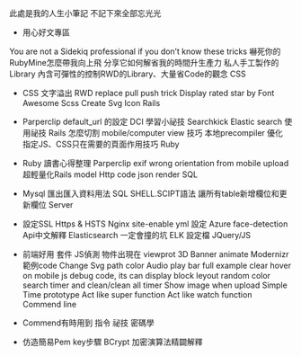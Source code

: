 此處是我的人生小筆記 不記下來全部忘光光

* 用心好文專區

You are not a Sidekiq professional if you don’t know these tricks
嚇死你的RubyMine怎麼帶我向上飛 分享它如何解省我的時間升生產力
私人手工製作的Library 內含可彈性的控制RWD的Library、大量省Code的觀念
CSS

* CSS 文字溢出
RWD replace pull push trick
Display rated star by Font Awesome Scss
Create Svg Icon
Rails

* Parperclip default_url 的設定
DCI 學習小祕技
Searchkick Elastic search 使用祕技
Rails 怎麼切割 mobile/computer view 技巧
本地precompiler 優化
指定JS、CSS只在需要的頁面作用技巧
Ruby

* Ruby 讀書心得整理
Parperclip exif wrong orientation from mobile upload
超輕量化Rails model
Http code json render
SQL

* Mysql 匯出匯入資料用法
SQL SHELL.SCIPT語法 讓所有table新增欄位和更新欄位
Server

* 設定SSL Https & HSTS
Nginx site-enable yml 設定
Azure face-detection Api中文解釋
Elasticsearch 一定會撞的坑
ELK 設定檔
JQuery/JS

* 前端好用 套件
JS偵測 物件出現在 viewprot
3D Banner animate
Modernizr 範例code
Change Svg path color
Audio play bar full example
clear hover on mobile
js debug code, its can display block leyout random color
search timer and clean/clean all timer
Show image when upload
Simple Time prototype
Act like super function
Act like watch function
Commend line

* Commend有時用到 指令 祕技
密碼學

* 仿造簡易Pem key步驟
BCrypt 加密演算法精闢解釋